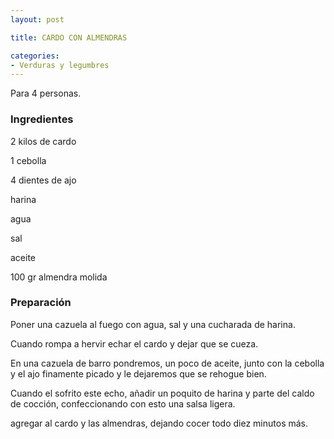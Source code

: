 ```yaml
---
layout: post

title: CARDO CON ALMENDRAS

categories:
- Verduras y legumbres
---
```

Para 4 personas.

<h3>Ingredientes</h3>
2 kilos de cardo

1 cebolla

4 dientes de ajo

harina

agua

sal

aceite

100 gr almendra molida

<h3>Preparación</h3>
Poner una cazuela al fuego con agua, sal y una cucharada de harina.

Cuando rompa a hervir echar el cardo y dejar que se cueza.

En una cazuela de barro pondremos, un poco de aceite, junto con la cebolla y el ajo finamente picado y le dejaremos que se rehogue bien.

Cuando el sofrito este echo, añadir un poquito de harina y parte del caldo de cocción, confeccionando con esto una salsa ligera.

agregar al cardo y las almendras, dejando cocer todo diez minutos más.

